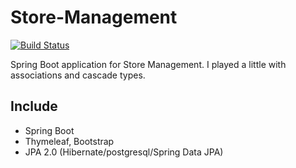 # Store-Management

[![Build Status](https://travis-ci.org/wkrix/Store-Management.svg?branch=master)](https://travis-ci.org/wkrix/Store-Management)

Spring Boot application for Store Management. 
I played a little with associations and cascade types. 

Include
-------------------------
* Spring Boot
* Thymeleaf, Bootstrap
* JPA 2.0 (Hibernate/postgresql/Spring Data JPA)

